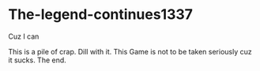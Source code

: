 # The-legend-continues1337
Cuz I can

This is a pile of crap. Dill with it.
This Game is not to be taken seriously cuz it sucks.
The end.
